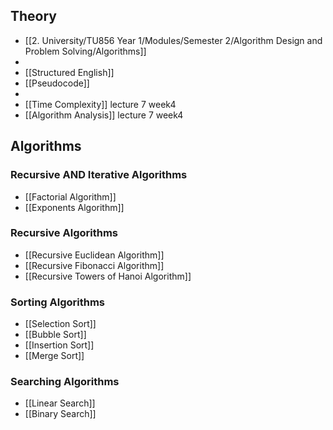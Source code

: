 ## Theory
- [[2. University/TU856 Year 1/Modules/Semester 2/Algorithm Design and Problem Solving/Algorithms]]
-
- [[Structured English]]
- [[Pseudocode]]
-
- [[Time Complexity]] lecture 7 week4
- [[Algorithm Analysis]] lecture 7 week4

## Algorithms
### Recursive AND Iterative Algorithms
- [[Factorial Algorithm]]
- [[Exponents Algorithm]]

### Recursive Algorithms
- [[Recursive Euclidean Algorithm]]
- [[Recursive Fibonacci Algorithm]]
- [[Recursive Towers of Hanoi Algorithm]]

### Sorting Algorithms
- [[Selection Sort]]
- [[Bubble Sort]]
- [[Insertion Sort]]
- [[Merge Sort]]

### Searching Algorithms
- [[Linear Search]]
- [[Binary Search]]